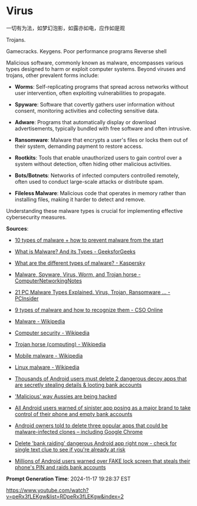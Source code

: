 # Virus
一切有为法，如梦幻泡影，如露亦如电，应作如是观

Trojans.

Gamecracks.
Keygens.
Poor performance programs
Reverse shell

Malicious software, commonly known as malware, encompasses various types designed to harm or exploit computer systems. Beyond viruses and trojans, other prevalent forms include:

- **Worms**: Self-replicating programs that spread across networks without user intervention, often exploiting vulnerabilities to propagate. 

- **Spyware**: Software that covertly gathers user information without consent, monitoring activities and collecting sensitive data. 

- **Adware**: Programs that automatically display or download advertisements, typically bundled with free software and often intrusive. 

- **Ransomware**: Malware that encrypts a user's files or locks them out of their system, demanding payment to restore access. 

- **Rootkits**: Tools that enable unauthorized users to gain control over a system without detection, often hiding other malicious activities. 

- **Bots/Botnets**: Networks of infected computers controlled remotely, often used to conduct large-scale attacks or distribute spam. 

- **Fileless Malware**: Malicious code that operates in memory rather than installing files, making it harder to detect and remove. 

Understanding these malware types is crucial for implementing effective cybersecurity measures.

**Sources**:

- [10 types of malware + how to prevent malware from the start](https://us.norton.com/blog/malware/types-of-malware)

- [What is Malware? And its Types - GeeksforGeeks](https://www.geeksforgeeks.org/malware-and-its-types/)

- [What are the different types of malware? - Kaspersky](https://www.kaspersky.com/resource-center/threats/types-of-malware)

- [Malware, Spyware, Virus, Worm, and Trojan horse - ComputerNetworkingNotes](https://www.computernetworkingnotes.com/ccna-study-guide/malware-spyware-virus-worm-and-trojan-horse.html)

- [21 PC Malware Types Explained. Virus, Trojan, Ransomware ... - PCInsider](https://www.thepcinsider.com/computer-malware-types-explained/)

- [9 types of malware and how to recognize them - CSO Online](https://www.csoonline.com/article/548570/security-your-quick-guide-to-malware-types.html)

- [Malware - Wikipedia](https://en.wikipedia.org/wiki/Malware)

- [Computer security - Wikipedia](https://en.wikipedia.org/wiki/Computer_security)

- [Trojan horse (computing) - Wikipedia](https://en.wikipedia.org/wiki/Trojan_horse_%28computing%29)

- [Mobile malware - Wikipedia](https://en.wikipedia.org/wiki/Mobile_malware)

- [Linux malware - Wikipedia](https://en.wikipedia.org/wiki/Linux_malware)

- [Thousands of Android users must delete 2 dangerous decoy apps that are secretly stealing details & looting bank accounts](https://www.thesun.co.uk/tech/28185384/android-must-delete-apps-fake-pdf-qr-reader/)

- ['Malicious' way Aussies are being hacked](https://www.news.com.au/technology/online/hacking/plague-aussies-targeted-by-surge-in-malicious-online-attacks/news-story/ce2a73fd61d8bb4f56de2c8bdae244aa)

- [All Android users warned of sinister app posing as a major brand to take control of their phone and empty bank accounts](https://www.thesun.ie/tech/12667572/android-fake-mcafee-app-malware/)

- [Android owners told to delete three popular apps that could be malware-infected clones – including Google Chrome](https://www.thescottishsun.co.uk/tech/13595219/android-delete-apps-google-chrome-clone-steal-bank-details/)

- [Delete 'bank raiding' dangerous Android app right now - check for single text clue to see if you're already at risk](https://www.the-sun.com/tech/10987616/bank-raiding-dangerous-android-app-single-text/)

- [Millions of Android users warned over FAKE lock screen that steals their phone's PIN and raids bank accounts](https://www.thesun.ie/tech/14042466/android-users-warned-fake-lock-screen/)

**Prompt Generation Time**: 2024-11-17 19:28:37 EST 


https://www.youtube.com/watch?v=peRx3fLEKgw&list=RDpeRx3fLEKgw&index=2
